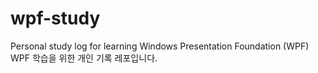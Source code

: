 # wpf-study
Personal study log for learning Windows Presentation Foundation (WPF)
WPF 학습을 위한 개인 기록 레포입니다.
